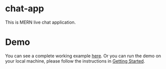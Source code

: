 # chat-app

This is MERN live chat application. 

# Demo

You can see a complete working example [here](https://chat-app-tz.herokuapp.com/). Or you can run the demo on your local machine, please follow the instructions in [Getting Started](#getting-started).
